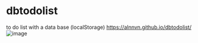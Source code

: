 # dbtodolist
to do list with a data base (localStorage)
https://alnnvn.github.io/dbtodolist/
![image](https://user-images.githubusercontent.com/108158031/175839413-9c64788a-e7e3-4c7d-99f8-86e166f46c80.png)
